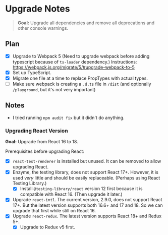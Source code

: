 # Upgrade Notes
> **Goal:** Upgrade all dependencies and remove all deprecations and other console warnings.

## Plan
- [x] Upgrade to Webpack 5 (Need to upgrade webpack before adding typescript because of `ts-loader` dependency.) Instructions: https://webpack.js.org/migrate/5/#upgrade-webpack-to-5
- [x] Set up TypeScript.
- [x] Migrate one file at a time to replace PropTypes with actual types.
- [ ] Make sure webpack is creating a `.d.ts` file in `/dist` (and optionally `/playground`, but it's not very important)

## Notes

- I tried running `npm audit fix` but it didn't do anything.

### Upgrading React Version

**Goal:** Upgrade from React 16 to 18.

Prerequisites before upgrading React:
- [x] `react-test-renderer` is installed but unused. It can be removed to allow upgrading React.
- [x] Enzyme, the testing library, does not support React 17+. However, it is used *very* little and should be easily replaceable. (Perhaps using React Testing Library.)
  - [x] Install `@testing-library/react` version 12 first because it is compatible with React 16. (Then upgrade it later.)
- [x] Upgrade `react-intl`. The current version, 2.9.0, does not support React 17+. But the latest version supports both 16.6+ and 17 and 18. So we can upgrade that first while still on React 16.
- [x] Upgrade `react-redux`. The latest version supports React 18+ and Redux 5+.
  - [x] Upgrade to Redux v5 first.
